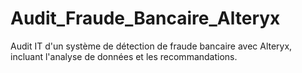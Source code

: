 # Audit_Fraude_Bancaire_Alteryx
Audit IT d'un système de détection de fraude bancaire avec Alteryx, incluant l'analyse de données et les recommandations.
